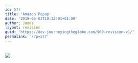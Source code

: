 ```yaml
---
id: 577
title: 'Amazon Popup'
date: '2019-06-03T10:12:01+01:00'
author: James
layout: revision
guid: 'https://dev.journeyingtheglobe.com/569-revision-v1/'
permalink: '/?p=577'
---
```


[  
![](https://images-na.ssl-images-amazon.com/images/G/01/AmazonServices/Site/US/Product/FBA/Outlet/Merchandising/AMZN_OutletDeals_Template_March_1500x200_wh_EN.jpg)](https://www.amazon.com/international-sales-offers/b/ref=as_li_ss_tl?node=15529609011&gb_f_deals1=dealStates:AVAILABLE%252CWAITLIST%252CWAITLISTFULL%252CEXPIRED%252CSOLDOUT%252CUPCOMING,sortOrder:BY_SCORE,MARKETING_ID:ship_export,enforcedCategories:172282&pf_rd_p=9b8adb89-8774-4860-8b6e-e7cefc1c2862&pf_rd_s=merchandised-search-9&pf_rd_t=101&pf_rd_i=15529609011&pf_rd_m=ATVPDKIKX0DER&pf_rd_r=CGEXEVYNNRGDXTK28M1W&ie=UTF8&linkCode=ll2&tag=productstra02-20&linkId=3ba92f6e7bda65ed348d434363d7319f&language=en_US)